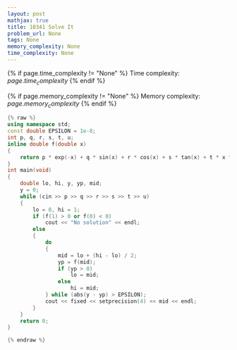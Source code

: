 ```yaml
---
layout: post
mathjax: true
title: 10341 Solve It
problem_url: None
tags: None
memory_complexity: None
time_complexity: None
---
```




{% if page.time_complexity != "None" %}
Time complexity: ${{ page.time_complexity }}$
{% endif %}

{% if page.memory_complexity != "None" %}
Memory complexity: ${{ page.memory_complexity }}$
{% endif %}

```cpp
{% raw %}
using namespace std;
const double EPSILON = 1e-8;
int p, q, r, s, t, u;
inline double f(double x)
{
    return p * exp(-x) + q * sin(x) + r * cos(x) + s * tan(x) + t * x * x + u;
}
int main(void)
{
    double lo, hi, y, yp, mid;
    y = 0;
    while (cin >> p >> q >> r >> s >> t >> u)
    {
        lo = 0, hi = 1;
        if (f(1) > 0 or f(0) < 0)
            cout << "No solution" << endl;
        else
        {
            do
            {
                mid = lo + (hi - lo) / 2;
                yp = f(mid);
                if (yp > 0)
                    lo = mid;
                else
                    hi = mid;
            } while (abs(y - yp) > EPSILON);
            cout << fixed << setprecision(4) << mid << endl;
        }
    }
    return 0;
}

{% endraw %}
```